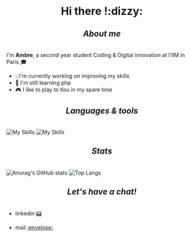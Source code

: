 <h1 align="center">Hi there !:dizzy:	</h1>


## *<h5 align="center"> About me </h5>*
I'm __Ambre__, a second year student Coding & Digital innovation at l'IIM in Paris 🎓
 - :bulb:I'm currently working on improving my skills
 - :star2:	I'm still learning php
 - :video_game:	I like to play to tlou in my spare time

## 
## *<h5 align="center"> Languages & tools</h5>*
![My Skills](https://skillicons.dev/icons?i=js,html,css,vue,)
![My Skills](https://skillicons.dev/icons?i=gcp,vscode,ps,xd,ai,)


## *<h5 align="center"> Stats </h5>*

##
![Anurag's GitHub stats](https://github-readme-stats.vercel.app/api?username=aarena18&theme=graywhite&show_icons=true)
![Top Langs](https://github-readme-stats.vercel.app/api/top-langs/?username=aarena18&layout=compact&theme=graywhite&show_icons=true)



## *<h5 align="center"> Let's have a chat! </h5>*

 - <p>linkedin <a href="www.linkedin.com/in/ambrearena/"> 📟 </a></p>
 - <p> mail <a href="mailto:ambrearena@gmail.com"> :envelope: </a></p>


<!---
aarena18/aarena18 is a ✨ special ✨ repository because its `README.md` (this file) appears on your GitHub profile.
You can click the Preview link to take a look at your changes.
--->
